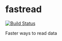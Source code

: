 fastread
========

[![Build Status](https://travis-ci.org/romainfrancois/fastread.png?branch=master)](https://travis-ci.org/romainfrancois/fastread)

Faster ways to read data

